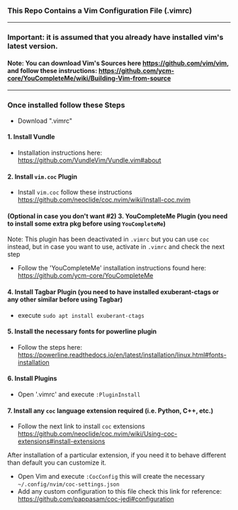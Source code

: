 ### This Repo Contains a Vim Configuration File (.vimrc)
-----------------------------------------
### Important: it is assumed that you already have installed vim's latest version.

#### Note: You can download Vim's Sources here https://github.com/vim/vim, and follow these instructions: https://github.com/ycm-core/YouCompleteMe/wiki/Building-Vim-from-source

----------------------------------------
### Once installed follow these Steps

- Download ".vimrc"

#### 1. Install Vundle

- Installation instructions here: https://github.com/VundleVim/Vundle.vim#about

#### 2. Install `vim.coc` Plugin

- Install `vim.coc` follow these instructions https://github.com/neoclide/coc.nvim/wiki/Install-coc.nvim

#### (Optional in case you don't want #2) 3. YouCompleteMe Plugin (you need to install some extra pkg before using `YouCompleteMe`)

Note: This plugin has been deactivated in `.vimrc` but you can use `coc` instead, but in case you want to use, activate in `.vimrc` and check the next step

- Follow the 'YouCompleteMe' installation instructions found here: https://github.com/ycm-core/YouCompleteMe

#### 4. Install Tagbar Plugin (you need to have installed exuberant-ctags or any other similar before using Tagbar)

- execute `sudo apt install exuberant-ctags`

#### 5. Install the necessary fonts for powerline plugin

- Follow the steps here: https://powerline.readthedocs.io/en/latest/installation/linux.html#fonts-installation

#### 6. Install Plugins

- Open '.vimrc' and execute `:PluginInstall`

#### 7. Install any `coc` language extension required (i.e. Python, C++, etc.)

- Follow the next link to install `coc` extensions https://github.com/neoclide/coc.nvim/wiki/Using-coc-extensions#install-extensions

After installation of a particular extension, if you need it to behave different than default you can customize it.

- Open Vim and execute `:CocConfig` this will create the necessary `~/.config/nvim/coc-settings.json`
- Add any custom configuration to this file check this link for reference: https://github.com/pappasam/coc-jedi#configuration
